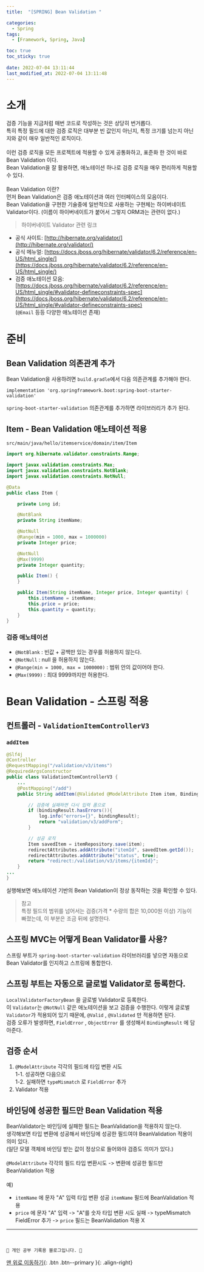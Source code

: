 ```yaml
---
title:  "[SPRING] Bean Validation "

categories:
  - Spring
tags:
  - [Framework, Spring, Java]

toc: true
toc_sticky: true
 
date: 2022-07-04 13:11:44
last_modified_at: 2022-07-04 13:11:48
---
```


# 소개
검증 기능을 지금처럼 매번 코드로 작성하는 것은 상당히 번거롭다. <br>
특히 특정 필드에 대한 검증 로직은 대부분 빈 값인지 아닌지, 특정 크기를 넘는지 아닌지와 같이 매우 일반적인 로직이다. <br><br>
이런 검증 로직을 모든 프로젝트에 적용할 수 있게 공통화하고, 표준화 한 것이 바로 Bean Validation 이다.<br>
Bean Validation을 잘 활용하면, 애노테이션 하나로 검증 로직을 매우 편리하게 적용할 수 있다.<br><br>
Bean Validation 이란?<br>
먼저 Bean Validation은 검증 애노테이션과 여러 인터페이스의 모음이다. <br>
Bean Validation을 구현한 기술중에 일반적으로 사용하는 구현체는 하이버네이트 Validator이다. (이름이 하이버네이트가 붙어서 그렇지 ORM과는 관련이 없다.)

> 하이버네이트 Validator 관련 링크<br>
- 공식 사이트: [http://hibernate.org/validator/](http://hibernate.org/validator/)
- 공식 메뉴얼: [https://docs.jboss.org/hibernate/validator/6.2/reference/en-US/html_single/](https://docs.jboss.org/hibernate/validator/6.2/reference/en-US/html_single/)
- 검증 애노테이션 모음: [https://docs.jboss.org/hibernate/validator/6.2/reference/en-US/html_single/#validator-defineconstraints-spec](https://docs.jboss.org/hibernate/validator/6.2/reference/en-US/html_single/#validator-defineconstraints-spec)<br>
(`@Email` 등등 다양한 애노테이션 존재)

# 준비
## Bean Validation 의존관계 추가
Bean Validation을 사용하려면 `build.gradle`에서 다음 의존관계를 추가해야 한다.
```
implementation 'org.springframework.boot:spring-boot-starter-validation'
```
`spring-boot-starter-validation` 의존관계를 추가하면 라이브러리가 추가 된다.

## Item - Bean Validation 애노테이션 적용
`src/main/java/hello/itemservice/domain/item/Item`
```java
import org.hibernate.validator.constraints.Range;

import javax.validation.constraints.Max;
import javax.validation.constraints.NotBlank;
import javax.validation.constraints.NotNull;

@Data
public class Item {

    private Long id;

    @NotBlank
    private String itemName;

    @NotNull
    @Range(min = 1000, max = 1000000)
    private Integer price;

    @NotNull
    @Max(9999)
    private Integer quantity;

    public Item() {
    }

    public Item(String itemName, Integer price, Integer quantity) {
        this.itemName = itemName;
        this.price = price;
        this.quantity = quantity;
    }
}
```

### 검증 애노테이션
- `@NotBlank` : 빈값 + 공백만 있는 경우를 허용하지 않는다.
- `@NotNull` : null 을 허용하지 않는다.
- `@Range(min = 1000, max = 1000000)` : 범위 안의 값이어야 한다. 
- `@Max(9999)` : 최대 9999까지만 허용한다.

# Bean Validation - 스프링 적용
## 컨트롤러 - `ValidationItemControllerV3`
### `addItem` 
```java
@Slf4j
@Controller
@RequestMapping("/validation/v3/items")
@RequiredArgsConstructor
public class ValidationItemControllerV3 {
    ...
    @PostMapping("/add")
    public String addItem(@Validated @ModelAttribute Item item, BindingResult bindingResult, RedirectAttributes redirectAttributes, Model model) {

        // 검증에 실패하면 다시 입력 폼으로
        if (bindingResult.hasErrors()){
            log.info("errors={}", bindingResult);
            return "validation/v3/addForm";
        }

        // 성공 로직
        Item savedItem = itemRepository.save(item);
        redirectAttributes.addAttribute("itemId", savedItem.getId());
        redirectAttributes.addAttribute("status", true);
        return "redirect:/validation/v3/items/{itemId}";
    }
...
}
```
실행해보면 애노테이션 기반의 Bean Validation이 정상 동작하는 것을 확인할 수 있다.

> 참고<br>
특정 필드의 범위를 넘어서는 검증(가격 * 수량의 합은 10,000원 이상) 기능이 빠졌는데, 이 부분은 조금 뒤에 설명한다.

## 스프링 MVC는 어떻게 Bean Validator를 사용?
스프링 부트가 `spring-boot-starter-validation` 라이브러리를 넣으면 자동으로 Bean Validator를 인지하고 스프링에 통합한다.
## 스프링 부트는 자동으로 글로벌 Validator로 등록한다.
`LocalValidatorFactoryBean` 을 글로벌 Validator로 등록한다. <br>
이 `Validator`는 `@NotNull` 같은 애노테이션을 보고 검증을 수행한다. 이렇게 글로벌 `Validator`가 적용되어 있기 때문에, `@Valid` , `@Validated` 만 적용하면 된다.<br>
검증 오류가 발생하면, `FieldError` , `ObjectError` 를 생성해서 `BindingResult` 에 담아준다.

## 검증 순서
1. `@ModelAttribute` 각각의 필드에 타입 변환 시도 <br>1-1. 성공하면 다음으로<br>1-2. 실패하면 `typeMismatch` 로 `FieldError` 추가 
2. Validator 적용

## 바인딩에 성공한 필드만 Bean Validation 적용
BeanValidator는 바인딩에 실패한 필드는 BeanValidation을 적용하지 않는다.<br>
생각해보면 타입 변환에 성공해서 바인딩에 성공한 필드여야 BeanValidation 적용이 의미 있다.<br> (일단 모델 객체에 바인딩 받는 값이 정상으로 들어와야 검증도 의미가 있다.)<br><br>
`@ModelAttribute` 각각의 필드 타입 변환시도 -> 변환에 성공한 필드만 BeanValidation 적용<br><br>
예)<br>
- `itemName` 에 문자 "A" 입력 타입 변환 성공 `itemName` 필드에 BeanValidation 적용 
- `price` 에 문자 "A" 입력 -> "A"를 숫자 타입 변환 시도 실패 -> typeMismatch FieldError 추가 -> `price` 필드는 BeanValidation 적용 X












***
<br>

    💛 개인 공부 기록용 블로그입니다. 👻

[맨 위로 이동하기](#){: .btn .btn--primary }{: .align-right}